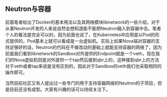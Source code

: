 ## Neutron与容器

前面笔者给出了Docker的基本用法以及其网络模块libnetwork的一些介绍，对于从事Neutron开发的人来说自然会想知道能不能把Neutron融入到容器中去。笔者个人的看法是完全可以的，因为前面也说了，在Kubernetes中应用是以Pod的形式提供的，Pod基本上就可以看成是一台虚拟机。实际上如果Nova端对容器的支持足够好的话，Neutron的代码在不做改动的基础上就能支持容器的网络了，因为前面我们看到libnetwork的Sandbox对外提供的Endpoint就是一个veth，现在我们的Nova虚拟机则是对外提供一个tap然后接到qbr上的，这种接到qbr上的方法对于veth或者tap来说是没有区别的，因此对于Sandbox的veth我们也采取相同的操作即可。

当然目前社区又有人提出过一些专门的用于支持容器网络的Neutron的子项目，但是目前还没有成型。大家有兴趣的话可以持续关注下。
